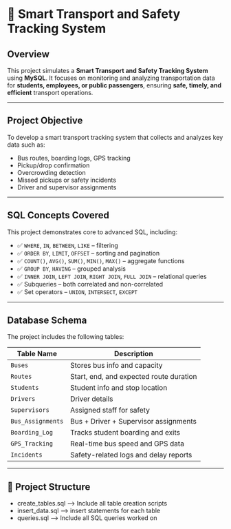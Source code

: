 # 🚌 Smart Transport and Safety Tracking System 

## Overview

This project simulates a **Smart Transport and Safety Tracking System** using **MySQL**. It focuses on monitoring and analyzing transportation data for **students, employees, or public passengers**, ensuring **safe, timely, and efficient** transport operations.

---

## Project Objective

To develop a smart transport tracking system that collects and analyzes key data such as:

- Bus routes, boarding logs, GPS tracking
- Pickup/drop confirmation
- Overcrowding detection
- Missed pickups or safety incidents
- Driver and supervisor assignments

---

## SQL Concepts Covered

This project demonstrates core to advanced SQL, including:

- ✅ `WHERE`, `IN`, `BETWEEN`, `LIKE` – filtering
- ✅ `ORDER BY`, `LIMIT`, `OFFSET` – sorting and pagination
- ✅ `COUNT()`, `AVG()`, `SUM()`, `MIN()`, `MAX()` – aggregate functions
- ✅ `GROUP BY`, `HAVING` – grouped analysis
- ✅ `INNER JOIN`, `LEFT JOIN`, `RIGHT JOIN`, `FULL JOIN` – relational queries
- ✅ Subqueries – both correlated and non-correlated
- ✅ Set operators – `UNION`, `INTERSECT`, `EXCEPT`

---

## Database Schema

The project includes the following tables:

| Table Name         | Description                               |
|--------------------|-------------------------------------------|
| `Buses`            | Stores bus info and capacity              |
| `Routes`           | Start, end, and expected route duration   |
| `Students`         | Student info and stop location            |
| `Drivers`          | Driver details                            |
| `Supervisors`      | Assigned staff for safety                 |
| `Bus_Assignments`  | Bus + Driver + Supervisor assignments     |
| `Boarding_Log`     | Tracks student boarding and exits         |
| `GPS_Tracking`     | Real-time bus speed and GPS data          |
| `Incidents`        | Safety-related logs and delay reports     |

---

## 📂 Project Structure
- create_tables.sql --> Include all table creation scripts
- insert_data.sql  --> insert statements for each table
- queries.sql   --> Include all  SQL queries worked on

